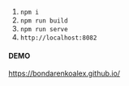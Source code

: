 1. `npm i`
2. `npm run build`
3. `npm run serve`
4. `http://localhost:8082`


#### DEMO
https://bondarenkoalex.github.io/